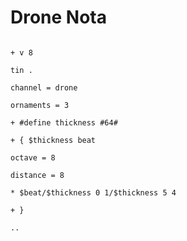 # Drone Nota

```scenario oscilla

+ v 8

tin .

channel = drone

ornaments = 3

+ #define thickness #64#

+ { $thickness beat

octave = 8

distance = 8

* $beat/$thickness 0 1/$thickness 5 4

+ }

..

```
